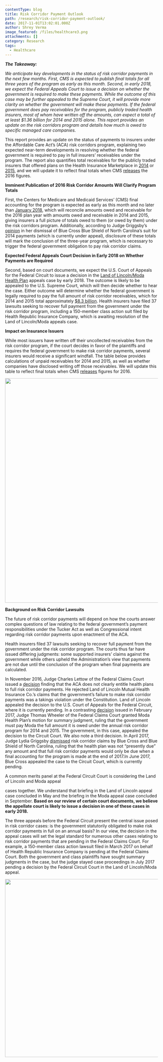 ```yaml
---
contentType: blog
title: Risk Corridor Payment Outlook
path: /research/risk-corridor-payment-outlook/
date: 2017-11-01T13:02:01.000Z
author: Shrey Verma
image_featured: /files/healthcare3.png
attachments: []
category: Research
tags:
  - Healthcare
---
```

**_The Takeaway:_**

_We anticipate key developments in the status of risk corridor payments in the next few months. First, CMS is expected to publish final totals for all three years of the program as early as this month. Second, in early 2018, we expect the Federal Appeals Court to issue a decision on whether the government is required to make these payments. While the outcome of this case may be further appealed to the Supreme Court, it will provide more clarity on whether the government will make these payments. If the federal government does pay receivables for the program, publicly traded health insurers, most of whom have written off the amounts, can expect a total of at least $1.36 billion for 2014 and 2015 alone. This report provides an update on the risk corridors program and details how much is owed to specific managed care companies._

This report provides an update on the status of payments to insurers under the Affordable Care Act’s (ACA) risk corridors program, explaining two expected near-term developments in resolving whether the federal government is required to pay in full insurers’ receivables under the program. The report also quantifies total receivables for the publicly traded insurers that offered plans on the Health Insurance Marketplace in [2014](https://www.cms.gov/CCIIO/Programs-and-Initiatives/Premium-Stabilization-Programs/Downloads/RC-Issuer-level-Report.pdf) or [2015](https://www.cms.gov/CCIIO/Resources/Regulations-and-Guidance/Downloads/2015-RC-Issuer-level-Report-11-18-16-FINAL-v2.pdf), and we will update it to reflect final totals when CMS [releases](https://www.cms.gov/CCIIO/Programs-and-Initiatives/Premium-Stabilization-Programs/) the 2016 figures.

**Imminent Publication of 2016 Risk Corridor Amounts Will Clarify Program Totals**
  
First, the Centers for Medicare and Medicaid Services’ (CMS) final accounting for the program is expected as early as this month and no later than [January 2018](https://s3.amazonaws.com/assets.fiercemarkets.net/public/004-Healthcare/external_Q22017/BCBSNC_opinion.pdf), which will reconcile amounts owed and receivable for the 2016 plan year with amounts owed and receivable in 2014 and 2015, giving insurers a full picture of totals owed to them (or owed by them) under the risk corridors program. Additionally, according to Judge Griggsby’s [opinion](https://s3.amazonaws.com/assets.fiercemarkets.net/public/004-Healthcare/external_Q22017/BCBSNC_opinion.pdf) in her dismissal of Blue Cross Blue Shield of North Carolina’s suit for 2014 payments (which is currently under appeal), disclosure of these totals will mark the conclusion of the three-year program, which is necessary to trigger the federal government obligation to pay risk corridor claims.

**Expected Federal Appeals Court Decision in Early 2018 on Whether Payments are Required**
  
Second, based on court documents, we expect the U.S. Court of Appeals for the Federal Circuit to issue a decision in the [Land of Lincoln/Moda Health Plan](https://www.lexislegalnews.com/articles/18111/court-agrees-to-same-merits-panel-for-both-aca-risk-corridor-appeals) appeals case by early 2018. The outcome is likely to be appealed to the U.S. Supreme Court, which will then decide whether to hear the case. Either outcome will determine whether the federal government is legally required to pay the full amount of risk corridor receivables, which for 2014 and 2015 total approximately [$8.3 billion](http://www.modernhealthcare.com/article/20161205/NEWS/161129937). Health insurers have filed 37 lawsuits seeking to recover full payment from the government under the risk corridor program, including a 150-member class action suit filed by Health Republic Insurance Company, which is awaiting resolution of the Land of Lincoln/Moda appeals case.

**Impact on Insurance Issuers**

While most issuers have written off their uncollected receivables from the risk corridor program, if the court decides in favor of the plaintiffs and requires the federal government to make risk corridor payments, several insurers would receive a significant windfall. The table below provides calculations of unpaid receivables for 2014 and 2015, as well as whether companies have disclosed writing off those receivables. We will update this table to reflect final totals when CMS [releases](https://www.cms.gov/CCIIO/Programs-and-Initiatives/Premium-Stabilization-Programs/) figures for 2016.

<img class="alignnone size-full wp-image-982" src="https://heightllc.com/wp-content/uploads/2017/11/figure-1-insurance-issuer.png" alt="" width="758" height="740" />

**Background on Risk Corridor Lawsuits**

The future of risk corridor payments will depend on how the courts answer complex questions of law relating to the federal government’s payment responsibilities under the Tucker Act as well as Congressional intent regarding risk corridor payments upon enactment of the ACA.

Health insurers filed 37 lawsuits seeking to recover full payment from the government under the risk corridor program. The courts thus far have issued differing judgments: some supported insurers’ claims against the government while others upheld the Administration’s view that payments are not due until the conclusion of the program when final payments are calculated.

In November 2016, Judge Charles Lettow of the Federal Claims Court issued a [decision](https://www.leagle.com/decision/infdco20161114m19) finding that the ACA does not clearly entitle health plans to full risk corridor payments. He rejected Land of Lincoln Mutual Health Insurance Co.’s claims that the government’s failure to make risk corridor payments was a takings violation under the Constitution. Land of Lincoln appealed the decision to the U.S. Court of Appeals for the Federal Circuit, where it is currently pending. In a contrasting [decision](https://ecf.cofc.uscourts.gov/cgi-bin/show_public_doc?2016cv0649-23-0) issued in February 2017, Judge Thomas Wheeler of the Federal Claims Court granted Moda Health Plan’s motion for summary judgment, ruling that the government must pay Moda the full amount it is owed under the annual risk corridor program for 2014 and 2015. The government, in this case, appealed the decision to the Circuit Court. We also note a third decision. In April 2017, Judge Lydia Griggsby [dismissed](https://www.usnews.com/news/best-states/north-carolina/articles/2017-04-20/judge-rejects-blue-cross-nc-claim-for-millions-owed-by-feds) risk corridor claims by Blue Cross and Blue Shield of North Carolina, ruling that the health plan was not “presently due” any amount and that full risk corridor payments would only be due when a final accounting for the program is made at the end of 2017.In June 2017, Blue Cross appealed the case to the Circuit Court, which is currently pending.

A common merits panel at the Federal Circuit Court is considering the Land of Lincoln and Moda appeal
  
cases together. We understand that briefing in the Land of Lincoln appeal case concluded in May and the briefing in the Moda appeal case concluded in September. **Based on our review of certain court documents, we believe the appellate court is likely to issue a decision in one of these cases in early 2018.**

The three appeals before the Federal Circuit present the central issue posed in risk corridor cases: is the government statutorily obligated to make risk corridor payments in full on an annual basis? In our view, the decision in the appeal cases will set the legal standard for numerous other cases relating to risk corridor payments that are pending in the Federal Claims Court. For example, a 150-member class action lawsuit filed in March 2017 on behalf of Health Republic Insurance Company is pending at the Federal Claims Court. Both the government and class plaintiffs have sought summary judgments in the case, but the judge stayed case proceedings in July 2017 pending a decision by the Federal Circuit Court in the Land of Lincoln/Moda appeal.

<img class="alignnone size-full wp-image-980" src="https://heightllc.com/wp-content/uploads/2017/11/shrey-risks.png" alt="" width="725" height="587" />
